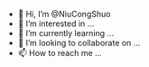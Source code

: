 - 👋 Hi, I’m @NiuCongShuo
- 👀 I’m interested in ...
- 🌱 I’m currently learning ...
- 💞️ I’m looking to collaborate on ...
- 📫 How to reach me ...

<!---
NiuCongShuo/NiuCongShuo is a ✨ special ✨ repository because its `README.md` (this file) appears on your GitHub profile.
You can click the Preview link to take a look at your changes.
--->
